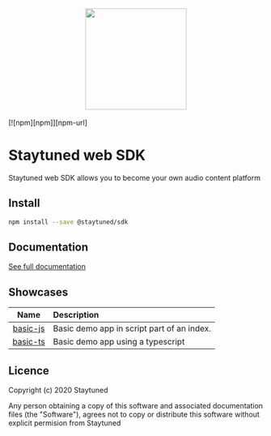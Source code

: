 <div align="center">
  <img width="200" height="200" src="https://storage.staytuned.io/staytuned/logo-staytuned.svg">
  <br>
  <br>
</div>
[![npm][npm]][npm-url]

# Staytuned web SDK
Staytuned web SDK allows you to become your own audio content platform



## Install

```bash
npm install --save @staytuned/sdk
```

## Documentation
[See full documentation](https://doc.staytuned.io/)

## Showcases
|                                    Name                                          |                 Description                |
| :------------------------------------------------------------------------------: | :----------------------------------------- |
| [basic-js](https://github.com/StayTunedAds/staytuned-web-sdk/showcases/basic-js) | Basic demo app in script part of an index. |
| [basic-ts](https://github.com/StayTunedAds/staytuned-web-sdk/showcases/basic-ts) | Basic demo app using a typescript          |


## Licence
Copyright (c) 2020 Staytuned

Any person obtaining a copy of this software and associated documentation
files (the "Software"), agrees not to copy or distribute this software without
explicit permision from Staytuned